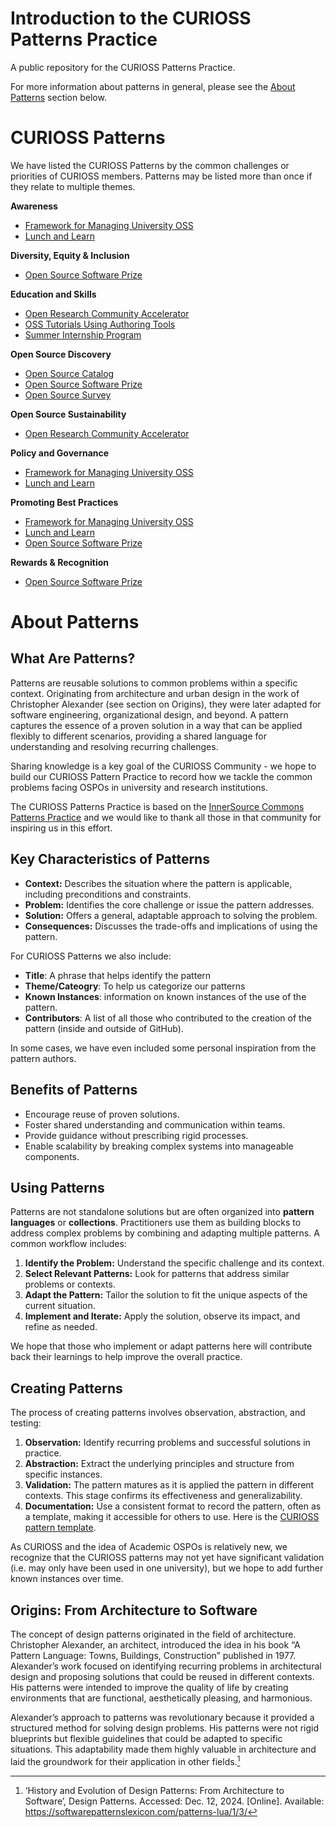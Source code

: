 # Introduction to the CURIOSS Patterns Practice
A public repository for the CURIOSS Patterns Practice.

For more information about patterns in general, please see the [About Patterns](#about-patterns) section below. 

# CURIOSS Patterns

We have listed the CURIOSS Patterns by the common challenges or priorities of CURIOSS members. Patterns may be listed more than once if they relate to multiple themes. 

**Awareness** 

* [Framework for Managing University OSS](framework-managing-university-oss.md)  
* [Lunch and Learn](lunch-and-learn.md)

**Diversity, Equity & Inclusion**

* [Open Source Software Prize](open-source-software-prize.md)

**Education and Skills**

* [Open Research Community Accelerator](open-research-community-accelerator.md)  
* [OSS Tutorials Using Authoring Tools](oss-tutorials-using-authoring-tools.md)  
* [Summer Internship Program](summer-internship-program.md)

**Open Source Discovery**

* [Open Source Catalog](open-source-catalog.md)  
* [Open Source Software Prize](open-source-software-prize.md)  
* [Open Source Survey](open-source-survey.md)

**Open Source Sustainability**

* [Open Research Community Accelerator](open-research-community-accelerator.md)

**Policy and Governance**

* [Framework for Managing University OSS](framework-managing-university-oss.md)
* [Lunch and Learn](lunch-and-learn.md) 

**Promoting Best Practices**

* [Framework for Managing University OSS](framework-managing-university-oss.md)
* [Lunch and Learn](lunch-and-learn.md) 
* [Open Source Software Prize](open-source-software-prize.md)

**Rewards & Recognition**

* [Open Source Software Prize](open-source-software-prize.md)


# About Patterns
## What Are Patterns?

Patterns are reusable solutions to common problems within a specific context. Originating from architecture and urban design in the work of Christopher Alexander (see section on Origins), they were later adapted for software engineering, organizational design, and beyond. A pattern captures the essence of a proven solution in a way that can be applied flexibly to different scenarios, providing a shared language for understanding and resolving recurring challenges.

Sharing knowledge is a key goal of the CURIOSS Community \- we hope to build our CURIOSS Pattern Practice to record how we tackle the common problems facing OSPOs in university and research institutions. 

The CURIOSS Patterns Practice is based on the [InnerSource Commons Patterns Practice](https://github.com/InnerSourceCommons/InnerSourcePatterns/) and we would like to thank all those in that community for inspiring us in this effort.

## Key Characteristics of Patterns

* **Context:** Describes the situation where the pattern is applicable, including preconditions and constraints.  
* **Problem:** Identifies the core challenge or issue the pattern addresses.  
* **Solution:** Offers a general, adaptable approach to solving the problem.  
* **Consequences:** Discusses the trade-offs and implications of using the pattern.

For CURIOSS Patterns we also include:

* **Title**: A phrase that helps identify the pattern  
* **Theme/Cateogry**: To help us categorize our patterns  
* **Known Instances**: information on known instances of the use of the pattern.
* **Contributors**: A list of all those who contributed to the creation of the pattern (inside and outside of GitHub).

In some cases, we have even included some personal inspiration from the pattern authors. 

## Benefits of Patterns

* Encourage reuse of proven solutions.  
* Foster shared understanding and communication within teams.  
* Provide guidance without prescribing rigid processes.  
* Enable scalability by breaking complex systems into manageable components.

## Using Patterns

Patterns are not standalone solutions but are often organized into **pattern languages** or **collections**. Practitioners use them as building blocks to address complex problems by combining and adapting multiple patterns. A common workflow includes:

1. **Identify the Problem:** Understand the specific challenge and its context.  
2. **Select Relevant Patterns:** Look for patterns that address similar problems or contexts.  
3. **Adapt the Pattern:** Tailor the solution to fit the unique aspects of the current situation.  
4. **Implement and Iterate:** Apply the solution, observe its impact, and refine as needed.

We hope that those who implement or adapt patterns here will contribute back their learnings to help improve the overall practice.

## **Creating Patterns**

The process of creating patterns involves observation, abstraction, and testing:

1. **Observation:** Identify recurring problems and successful solutions in practice.  
2. **Abstraction:** Extract the underlying principles and structure from specific instances.  
3. **Validation:** The pattern matures as it is applied the pattern in different contexts. This stage confirms its effectiveness and generalizability.  
4. **Documentation:** Use a consistent format to record the pattern, often as a template, making it accessible for others to use. Here is the [CURIOSS pattern template](PATTERN-TEMPLATE.md).

As CURIOSS and the idea of Academic OSPOs is relatively new, we recognize that the CURIOSS patterns may not yet have significant validation (i.e. may only have been used in one university), but we hope to add further known instances over time.

## Origins: From Architecture to Software

The concept of design patterns originated in the field of architecture. Christopher Alexander, an architect, introduced the idea in his book “A Pattern Language: Towns, Buildings, Construction” published in 1977\. Alexander’s work focused on identifying recurring problems in architectural design and proposing solutions that could be reused in different contexts. His patterns were intended to improve the quality of life by creating environments that are functional, aesthetically pleasing, and harmonious.

Alexander’s approach to patterns was revolutionary because it provided a structured method for solving design problems. His patterns were not rigid blueprints but flexible guidelines that could be adapted to specific situations. This adaptability made them highly valuable in architecture and laid the groundwork for their application in other fields.[^1]

[^1]: ‘History and Evolution of Design Patterns: From Architecture to Software’, Design Patterns. Accessed: Dec. 12, 2024. [Online]. Available: https://softwarepatternslexicon.com/patterns-lua/1/3/


